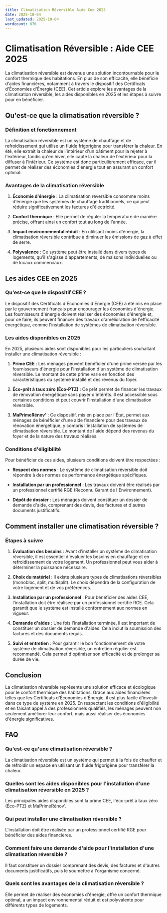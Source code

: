 ```yaml
---
title: Climatisation Réversible Aide Cee 2025
date: 2025-10-04
last_updated: 2025-10-04
wordcount: 876
---
```


# Climatisation Réversible : Aide CEE 2025

La climatisation réversible est devenue une solution incontournable pour le confort thermique des habitations. En plus de son efficacité, elle bénéficie d'aides financières, notamment à travers le dispositif des Certificats d'Économies d'Énergie (CEE). Cet article explore les avantages de la climatisation réversible, les aides disponibles en 2025 et les étapes à suivre pour en bénéficier.

## Qu'est-ce que la climatisation réversible ?

### Définition et fonctionnement

La climatisation réversible est un système de chauffage et de refroidissement qui utilise un fluide frigorigène pour transférer la chaleur. En été, elle extrait la chaleur de l'intérieur d'un bâtiment pour la rejeter à l'extérieur, tandis qu'en hiver, elle capte la chaleur de l'extérieur pour la diffuser à l'intérieur. Ce système est donc particulièrement efficace, car il permet de réaliser des économies d'énergie tout en assurant un confort optimal.

### Avantages de la climatisation réversible

1. **Économie d'énergie** : La climatisation réversible consomme moins d'énergie que les systèmes de chauffage traditionnels, ce qui peut réduire significativement les factures d'électricité.
   
2. **Confort thermique** : Elle permet de réguler la température de manière précise, offrant ainsi un confort tout au long de l'année.

3. **Impact environnemental réduit** : En utilisant moins d'énergie, la climatisation réversible contribue à diminuer les émissions de gaz à effet de serre.

4. **Polyvalence** : Ce système peut être installé dans divers types de logements, qu'il s'agisse d'appartements, de maisons individuelles ou de locaux commerciaux.

## Les aides CEE en 2025

### Qu'est-ce que le dispositif CEE ?

Le dispositif des Certificats d'Économies d'Énergie (CEE) a été mis en place par le gouvernement français pour encourager les économies d'énergie. Les fournisseurs d'énergie doivent réaliser des économies d'énergie et, pour ce faire, ils peuvent financer des travaux d'amélioration de l'efficacité énergétique, comme l'installation de systèmes de climatisation réversible.

### Les aides disponibles en 2025

En 2025, plusieurs aides sont disponibles pour les particuliers souhaitant installer une climatisation réversible :

1. **Prime CEE** : Les ménages peuvent bénéficier d'une prime versée par les fournisseurs d'énergie pour l'installation d'un système de climatisation réversible. Le montant de cette prime varie en fonction des caractéristiques du système installé et des revenus du foyer.

2. **Éco-prêt à taux zéro (Éco-PTZ)** : Ce prêt permet de financer les travaux de rénovation énergétique sans payer d'intérêts. Il est accessible sous certaines conditions et peut couvrir l'installation d'une climatisation réversible.

3. **MaPrimeRénov'** : Ce dispositif, mis en place par l'État, permet aux ménages de bénéficier d'une aide financière pour des travaux de rénovation énergétique, y compris l'installation de systèmes de climatisation réversible. Le montant de l'aide dépend des revenus du foyer et de la nature des travaux réalisés.

### Conditions d'éligibilité

Pour bénéficier de ces aides, plusieurs conditions doivent être respectées :

- **Respect des normes** : Le système de climatisation réversible doit répondre à des normes de performance énergétique spécifiques.

- **Installation par un professionnel** : Les travaux doivent être réalisés par un professionnel certifié RGE (Reconnu Garant de l'Environnement).

- **Dépôt de dossier** : Les ménages doivent constituer un dossier de demande d'aide, comprenant des devis, des factures et d'autres documents justificatifs.

## Comment installer une climatisation réversible ?

### Étapes à suivre

1. **Évaluation des besoins** : Avant d'installer un système de climatisation réversible, il est essentiel d'évaluer les besoins en chauffage et en refroidissement de votre logement. Un professionnel peut vous aider à déterminer la puissance nécessaire.

2. **Choix du matériel** : Il existe plusieurs types de climatisations réversibles (monobloc, split, multisplit). Le choix dépendra de la configuration de votre logement et de vos préférences.

3. **Installation par un professionnel** : Pour bénéficier des aides CEE, l'installation doit être réalisée par un professionnel certifié RGE. Cela garantit que le système est installé conformément aux normes en vigueur.

4. **Demande d'aides** : Une fois l'installation terminée, il est important de constituer un dossier de demande d'aides. Cela inclut la soumission des factures et des documents requis.

5. **Suivi et entretien** : Pour garantir le bon fonctionnement de votre système de climatisation réversible, un entretien régulier est recommandé. Cela permet d'optimiser son efficacité et de prolonger sa durée de vie.

## Conclusion

La climatisation réversible représente une solution efficace et écologique pour le confort thermique des habitations. Grâce aux aides financières telles que les Certificats d'Économies d'Énergie, il est plus facile d'investir dans ce type de système en 2025. En respectant les conditions d'éligibilité et en faisant appel à des professionnels qualifiés, les ménages peuvent non seulement améliorer leur confort, mais aussi réaliser des économies d'énergie significatives.

## FAQ

### Qu'est-ce qu'une climatisation réversible ?

La climatisation réversible est un système qui permet à la fois de chauffer et de refroidir un espace en utilisant un fluide frigorigène pour transférer la chaleur.

### Quelles sont les aides disponibles pour l'installation d'une climatisation réversible en 2025 ?

Les principales aides disponibles sont la prime CEE, l'éco-prêt à taux zéro (Éco-PTZ) et MaPrimeRénov'.

### Qui peut installer une climatisation réversible ?

L'installation doit être réalisée par un professionnel certifié RGE pour bénéficier des aides financières.

### Comment faire une demande d'aide pour l'installation d'une climatisation réversible ?

Il faut constituer un dossier comprenant des devis, des factures et d'autres documents justificatifs, puis le soumettre à l'organisme concerné.

### Quels sont les avantages de la climatisation réversible ?

Elle permet de réaliser des économies d'énergie, offre un confort thermique optimal, a un impact environnemental réduit et est polyvalente pour différents types de logements.